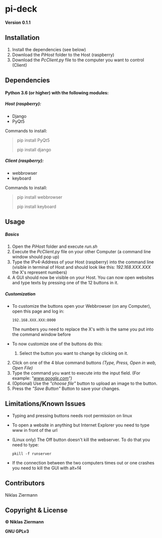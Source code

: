 # pi-deck
**Version 0.1.1**

## Installation

1. Install the dependencies (see below)
2. Download the *PiHost* folder to the Host (raspberry)
3. Download the *PcClient.py* file to the computer you want to control (Client)



## Dependencies

#### Python 3.6 (or higher) with the following modules:

##### Host (raspberry):

- Django
- PyQt5

Commands to install:

> pip install PyQt5
>
> pip install django

##### Client (raspberry):

- webbrowser
- keyboard

Commands to install:

> pip install webbrowser
>
> pip install keyboard



## Usage

##### Basics

1. Open the *PiHos*t folder and execute *run.sh*
2. Execute the *PcClient.py* file on your other Computer (a command line window should pop up)
3. Type the IPv4-Address of your Host (raspberry) into the command line (visible in terminal of Host and should look like this: *192.168.XXX.XXX* the X's represent numbers)
4. A GUI should now be visible on your Host. You can now open websites and type texts by pressing one of the 12 buttons in it.

##### Customization

- To customize the buttons open your Webbrowser (on any Computer), open this page and log in:

  `192.168.XXX.XXX:8000`

  The numbers you need to replace the X's with is the same you put into the command window before

- To now customize one of the buttons do this:

  1. Select the button you want to change by clicking on it.
2. Click on one of the 4 blue command buttons *(Type, Press, Open in web, Open File)*
  3. Type the command you want to execute into the input field. (For example: *"www.google.com")*
4. (Optional) Use the *"choose file"* button to upload an image to the button.
  5. Press the *"Save Button"* Button to save your changes.



## Limitations/Known Issues

- Typing and pressing buttons needs root permission on linux

- To open a website in anything but Internet Explorer you need to type www in front of the url

- (Linux only) The Off button doesn't kill the webserver. To do that you need to type:

   `pkill -f runserver`

- If the connection between the two computers times out or one crashes you need to kill the GUI with alt+f4

  

## Contributors

Niklas Ziermann

## Copyright & License

**© Niklas Ziermann** 

**GNU GPLv3**

